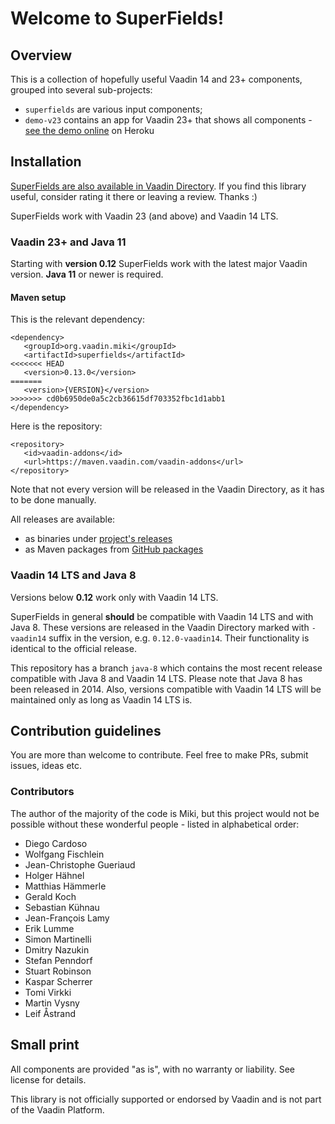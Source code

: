 # Welcome to SuperFields!

## Overview

This is a collection of hopefully useful Vaadin 14 and 23+ components, grouped into several sub-projects:
* `superfields` are various input components;
* `demo-v23` contains an app for Vaadin 23+ that shows all components - [see the demo online](https://superfields.herokuapp.com/) on Heroku

## Installation

[SuperFields are also available in Vaadin Directory](https://vaadin.com/directory/component/superfields). If you find this library useful, consider rating it there or leaving a review. Thanks :)

SuperFields work with Vaadin 23 (and above) and Vaadin 14 LTS.

### Vaadin 23+ and Java 11

Starting with **version 0.12** SuperFields work with the latest major Vaadin version. **Java 11** or newer is required. 

#### Maven setup

This is the relevant dependency:
```
<dependency>
   <groupId>org.vaadin.miki</groupId>
   <artifactId>superfields</artifactId>
<<<<<<< HEAD
   <version>0.13.0</version>
=======
   <version>{VERSION}</version>
>>>>>>> cd0b6950de0a5c2cb36615df703352fbc1d1abb1
</dependency>
```

Here is the repository:
```
<repository>
   <id>vaadin-addons</id>
   <url>https://maven.vaadin.com/vaadin-addons</url>
</repository>
```

Note that not every version will be released in the Vaadin Directory, as it has to be done manually.

All releases are available:
* as binaries under [project's releases](https://github.com/vaadin-miki/super-fields/releases)
* as Maven packages from [GitHub packages](https://github.com/vaadin-miki/super-fields/packages/177670)

### Vaadin 14 LTS and Java 8

Versions below **0.12** work only with Vaadin 14 LTS.

SuperFields in general **should** be compatible with Vaadin 14 LTS and with Java 8. These versions are released in the Vaadin Directory marked with `-vaadin14` suffix in the version, e.g. `0.12.0-vaadin14`. Their functionality is identical to the official release.

This repository has a branch `java-8` which contains the most recent release compatible with Java 8 and Vaadin 14 LTS. Please note that Java 8 has been released in 2014. Also, versions compatible with Vaadin 14 LTS will be maintained only as long as Vaadin 14 LTS is.  

## Contribution guidelines

You are more than welcome to contribute. Feel free to make PRs, submit issues, ideas etc.

### Contributors

The author of the majority of the code is Miki, but this project would not be possible without these wonderful people - listed in alphabetical order:

* Diego Cardoso
* Wolfgang Fischlein
* Jean-Christophe Gueriaud
* Holger Hähnel
* Matthias Hämmerle
* Gerald Koch
* Sebastian Kühnau
* Jean-François Lamy
* Erik Lumme
* Simon Martinelli
* Dmitry Nazukin
* Stefan Penndorf
* Stuart Robinson
* Kaspar Scherrer
* Tomi Virkki
* Martin Vysny
* Leif Åstrand

## Small print

All components are provided "as is", with no warranty or liability. See license for details.

This library is not officially supported or endorsed by Vaadin and is not part of the Vaadin Platform.
